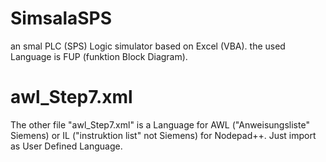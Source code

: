 # SimsalaSPS
an smal PLC (SPS) Logic simulator based on Excel (VBA). the used Language is FUP (funktion Block Diagram).

# awl_Step7.xml
The other file "awl_Step7.xml" is a Language for AWL ("Anweisungsliste" Siemens) or IL ("instruktion list" not Siemens) for Nodepad++.
Just import as User Defined Language.
